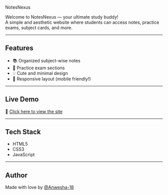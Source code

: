 NotesNexus

Welcome to NotesNexus — your ultimate study buddy!  
A simple and aesthetic website where students can access notes, practice exams, subject cards, and more.

---

## Features

- 📚 Organized subject-wise notes
- 🧠 Practice exam sections
- 💡 Cute and minimal design
- 📱 Responsive layout (mobile friendly!)

---

## Live Demo

🔗 [Click here to view the site](https://anwesha-18.github.io/NotesNexus/)

---

## Tech Stack

- HTML5
- CSS3
- JavaScript

---

##  Author

Made with love by [@Anwesha-18](https://github.com/Anwesha-18) 
